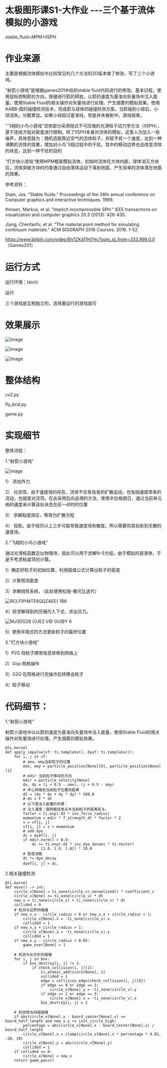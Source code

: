 # 太极图形课S1-大作业 ---三个基于流体模拟的小游戏
stable_fluid+MPM+IISPH


# 作业来源

主要是根据流体模拟中比较常见的几个方法的2D版本做了修改，写了三个小游戏。

“射箭小游戏”是根据games201中给的stable fluid代码进行的修改。基本过程，使用鼠标控制箭的方向，按键进行箭的释放。以箭的速度为基准向矢量场中注入能量。使用Stable Fluid的相关操作对矢量场进行处理。产生烟雾的模拟效果。使用AABB-圆的碰撞检测技术，完成箭与球体的碰撞检测方案。当箭碰到小球后，小球消失。分数累加。如果小球超过基准线，但是并未被射中。游戏结束。

“飞翔的小鸟小游戏”流体部分采用隐式不可压缩的光滑粒子动力学方法（IISPH），基于连续方程对密度进行限制。除了IISPH本身对流体的模拟，这里人为加入一些噪声，具体思路为：随机选取靠近空气的流体粒子，并赋予其一个速度，达到一种沸腾的流体的效果，增加对小鸟飞翔过程中的干扰。其中的移动边界也会改变流体的状态，达到一种干扰的目的

“打方块小游戏”使用MPM框架模拟流体，初始时流体在方块内部，球体消灭方块后，流体突破方块的约束通过自由落体运动下落到地面，产生简单的流体落在地面的效果。

参考资料：

Stam, Jos. "Stable fluids." Proceedings of the 26th annual conference on Computer graphics and interactive techniques. 1999.

Ihmsen, Markus, et al. "Implicit incompressible SPH." IEEE transactions on visualization and computer graphics 20.3 (2013): 426-435.

Jiang, Chenfanfu, et al. "The material point method for simulating continuum materials." ACM SIGGRAPH 2016 Courses. 2016. 1-52.

https://www.bilibili.com/video/BV1ZK411H7Hc?spm_id_from=333.999.0.0   （Games201）

# 运行方式

运行环境：taichi

运行

三个游戏是互相独立的，选择要运行的游戏就可


# 效果展示

![Image](https://github.com/MengMeng3399/HomeWork/blob/main/%E6%95%88%E6%9E%9C%E5%9B%BE--1.gif)

![Image](https://github.com/MengMeng3399/HomeWork/blob/main/%E6%95%88%E6%9E%9C%E5%9B%BE--2.gif)

![Image](https://github.com/MengMeng3399/HomeWork/blob/main/%E6%95%88%E6%9E%9C%E5%9B%BE--3.gif)


# 整体结构
cv2.py

fly_brid.py

game.py

# 实现细节

整体流程：

1.“射箭小游戏” 


![image](https://user-images.githubusercontent.com/86776127/147383025-6f63402f-2194-437d-baec-d1cb2cc10da3.png)

1） 添加外力

2） 对流项。由于速度场的存在，流体不仅有自发的扩散运动，也有因速度带来的流动，也就是对流项。在此采用后向追溯的方法，使用半拉格朗日，通过当前单元格的速度来计算该处状态在前一dt时的位置

3） 求解粘度效应，等效为扩散方程

4） 投影。由于经历以上三步可能导致速度场有散度。所以需要将其投影到无散的速度场。

2.“飞翔的小鸟小游戏”

通过光滑核函数近似物理场，因此可以用于求解N-S方程。由于模拟的是液体，于是不考虑粘度项的计算。

1）确定好粒子的初始位置，利用插值公式计算出粒子的密度

2）计算预测密度

3）求解线性系统，（此处使用松弛-雅可比迭代）

![RCLF9YM`TE6QQZAE`E{ 1B6](https://user-images.githubusercontent.com/86776127/147383141-e597b4a2-ff92-4db8-a1c1-7b11cbaf3bed.png)


4）将求解得到的压强代入下式，求出压力。

![MJ3DG28 {{UE2 V@ OU@Y 6](https://user-images.githubusercontent.com/86776127/147383157-df6c8dbd-99d2-4e6d-878d-27e50408c9f1.png)


5）使用半隐式的方法更新粒子的最终位置


3.“打方块小游戏”

1）P2G 将粒子携带信息转移到网格上

2）Gop 网格操作

3）G2G 在网格进行完操作后转移会粒子

4）粒子移动


# 代码细节：

1.“射箭小游戏” 

射箭小游戏中以以箭的速度为基准向矢量场中注入能量，使用Stable Fluid的相关操作对矢量场进行处理。产生烟雾的模拟效果。

~~~
@ti.kernel
def apply_impulse(vf: ti.template(), dyef: ti.template()):
    for i, j in vf:
        # omx，omy当前粒子的位置
        omx, omy = particle_position[None][0], particle_position[None][1]
        # mdir 当前粒子移动的方向
        mdir = particle_velocity[None]
        dx, dy = (i + 0.5 - omx), (j + 0.5 - omy)
        # 中心网格到当前粒子位置的距离
        d2 = (dx * dx + dy * dy) * 500.0
        # dv = F * dt
        # 以下是注入能量的步骤：
        # 注入速度：跟网格信息点与当前粒子的距离有关。
        factor = ti.exp(-d2 * inv_force_radius)
        momentum = mdir * f_strength_dt * factor * 2
        v = vf[i, j]
        vf[i, j] = v + momentum
        # add dye
        dc = dyef[i, j]
        if mdir.norm() > 0.5:
            dc += ti.exp(-d2 * inv_dye_denom) * ti.Vector(
                [1.0, 1.0, 1.0]) * 20.0
        # 密度消散
        dc *= dye_decay
        dyef[i, j] = dc、
   ~~~
      
      
2.相关碰撞检测

~~~
@ti.kernel
def move() -> int:
    circle_v[None] = ti_none(circle_v).normalized() * coefficient_v
    circle_x[None] += ti_none(circle_v) * dt
    new_x = ti_none(circle_x) + ti_none(circle_v) * dt
    collided = 0
    # 检测与边界的碰撞
    if new_x.x - circle_radius < 0 or new_x.x + circle_radius > 1:
        circle_v[None].x = -ti_none(circle_v).x
        collided = 1
    if new_x.y + circle_radius > 1:
        circle_v[None].y = -ti_none(circle_v).y
        collided = 1
    if new_x.y - circle_radius < 0.05:
        game_over[None] = 1

    # 检测与长方形的碰撞
    for i, j in box:
        if box_destroy[i, j] != 1:
            if check_collision(i, j)[1]:
                ti.atomic_add(score[None], 1)
                collided = 1
                edge = collision_edge(check_collision(i, j)[0])
                if edge == 0 or edge == 2:
                    circle_v[None].y = -ti_none(circle_v).y
                if edge == 1 or edge == 3:
                    circle_v[None].x = -ti_none(circle_v).x
                box_destroy[i, j] = 1

    # 检测球与挡板碰撞
    if abs(circle_x[None].x - board_center[None].x) <= board_half_length and new_x.y <= init_circle_high:
        percentage = abs(circle_x[None].x - board_center[None].x) / board_half_length
        circle_v[None].x = clamp(circle_v[None].x * percentage * 4.02, -20, 20)
        circle_v[None].y = abs(circle_v[None].y)
        collided = 1
    if collided == 0:
        circle_x[None] = new_x
    return game_pass()
~~~
